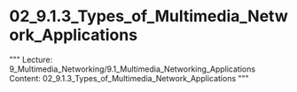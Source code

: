 # 02_9.1.3_Types_of_Multimedia_Network_Applications

"""
Lecture: 9_Multimedia_Networking/9.1_Multimedia_Networking_Applications
Content: 02_9.1.3_Types_of_Multimedia_Network_Applications
"""

